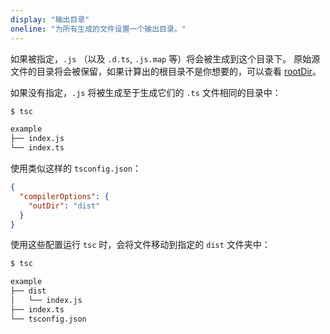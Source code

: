 ```yaml
---
display: "输出目录"
oneline: "为所有生成的文件设置一个输出目录。"
---
```


如果被指定，`.js` （以及 `.d.ts`, `.js.map` 等）将会被生成到这个目录下。
原始源文件的目录将会被保留，如果计算出的根目录不是你想要的，可以查看 [rootDir](#rootDir)。

如果没有指定，`.js` 将被生成至于生成它们的 `.ts` 文件相同的目录中：

```sh
$ tsc

example
├── index.js
└── index.ts
```

使用类似这样的 `tsconfig.json`：

```json tsconfig
{
  "compilerOptions": {
    "outDir": "dist"
  }
}
```

使用这些配置运行 `tsc` 时，会将文件移动到指定的 `dist` 文件夹中：

```sh
$ tsc

example
├── dist
│   └── index.js
├── index.ts
└── tsconfig.json
```
